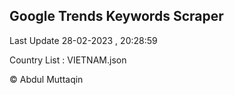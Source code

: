 

## Google Trends Keywords Scraper 
 
Last Update 28-02-2023 , 20:28:59

Country List :
VIETNAM.json



© Abdul Muttaqin 
